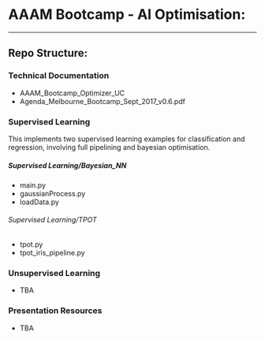 # AAAM Bootcamp - AI Optimisation:

-----

## Repo Structure:

### Technical Documentation
- AAAM_Bootcamp_Optimizer_UC
- Agenda_Melbourne_Bootcamp_Sept_2017_v0.6.pdf

### Supervised Learning
This implements two supervised learning examples for classification and regression, involving full pipelining and bayesian optimisation.
##### Supervised Learning/Bayesian_NN
- main.py
- gaussianProcess.py
- loadData.py
###### Supervised Learning/TPOT
- tpot.py
- tpot_iris_pipeline.py

### Unsupervised Learning
- TBA

### Presentation Resources
- TBA

